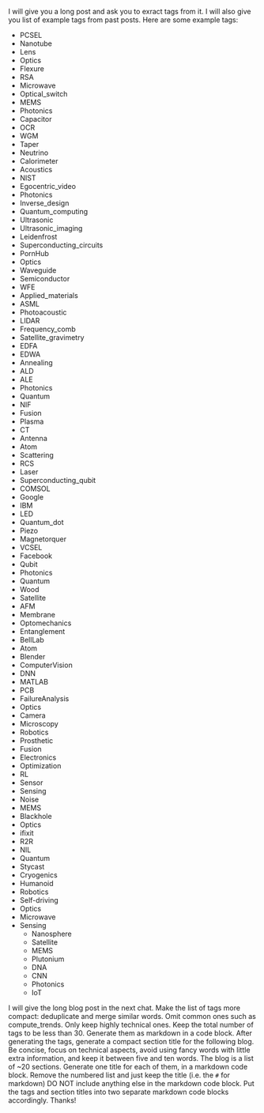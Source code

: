 I will give you a long post and ask you to exract tags from it. I will also give you list of example tags from past posts.
Here are some example tags:

  - PCSEL
  - Nanotube
  - Lens
  - Optics
  - Flexure
  - RSA
  - Microwave
  - Optical_switch
  - MEMS
  - Photonics
  - Capacitor
  - OCR
  - WGM
  - Taper
  - Neutrino
  - Calorimeter
  - Acoustics
  - NIST
  - Egocentric_video
  - Photonics
  - Inverse_design
  - Quantum_computing
  - Ultrasonic
  - Ultrasonic_imaging
  - Leidenfrost
  - Superconducting_circuits
  - PornHub
  - Optics
  - Waveguide
  - Semiconductor
  - WFE
  - Applied_materials
  - ASML
  - Photoacoustic
  - LIDAR
  - Frequency_comb
  - Satellite_gravimetry
  - EDFA
  - EDWA
  - Annealing
  - ALD
  - ALE
  - Photonics
  - Quantum
  - NIF
  - Fusion
  - Plasma
  - CT
  - Antenna
  - Atom
  - Scattering
  - RCS
  - Laser
  - Superconducting_qubit
  - COMSOL
  - Google
  - IBM
  - LED
  - Quantum_dot
  - Piezo
  - Magnetorquer
  - VCSEL
  - Facebook
  - Qubit
  - Photonics
  - Quantum
  - Wood
  - Satellite
  - AFM
  - Membrane
  - Optomechanics
  - Entanglement
  - BellLab
  - Atom
  - Blender
  - ComputerVision
  - DNN
  - MATLAB
  - PCB
  - FailureAnalysis
  - Optics
  - Camera
  - Microscopy
  - Robotics
  - Prosthetic
  - Fusion
  - Electronics
  - Optimization
  - RL
  - Sensor
  - Sensing
  - Noise
  - MEMS
  - Blackhole
  - Optics
  - ifixit
  - R2R
  - NIL
  - Quantum
  - Stycast
  - Cryogenics
  - Humanoid
  - Robotics
  - Self-driving
  - Optics
  - Microwave
  - Sensing
    - Nanosphere
    - Satellite
    - MEMS
    - Plutonium
    - DNA
    - CNN
    - Photonics
    - IoT



I will give the long blog post in the next chat. Make the list of tags more compact: deduplicate and merge similar words. Omit common ones such as compute_trends. Only keep highly technical ones. Keep the total number of tags to be less than 30.
Generate them as markdown in a code block.
After generating the tags, generate a compact section title for the following blog. Be concise, focus on technical aspects, avoid using fancy words with little extra information, and keep it between five and ten words.
The blog is a list of ~20 sections. Generate one title for each of them, in a markdown code block. Remove the numbered list and just keep the title (i.e. the `#` for markdown)
DO NOT include anything else in the markdown code block. Put the tags and section titles into two separate markdown code blocks accordingly. Thanks!

